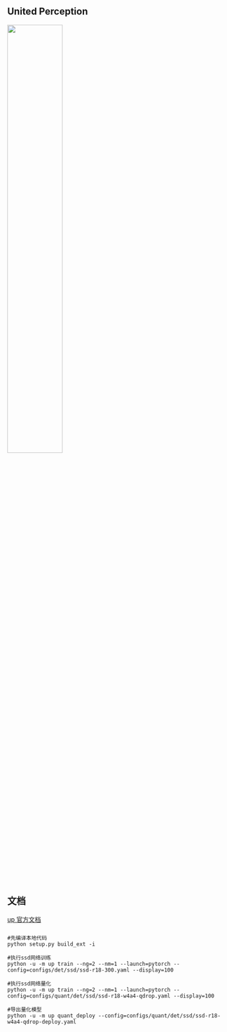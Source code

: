 ## United Perception

<img src=./up-logo.png width=50% />


## 文档

[up 官方文档](https://eod.readthedocs.io/en/latest/index.html)


###
```
#先编译本地代码
python setup.py build_ext -i

#执行ssd网络训练
python -u -m up train --ng=2 --nm=1 --launch=pytorch --config=configs/det/ssd/ssd-r18-300.yaml --display=100

#执行ssd网络量化
python -u -m up train --ng=2 --nm=1 --launch=pytorch --config=configs/quant/det/ssd/ssd-r18-w4a4-qdrop.yaml --display=100

#导出量化模型
python -u -m up quant_deploy --config=configs/quant/det/ssd/ssd-r18-w4a4-qdrop-deploy.yaml 

```
